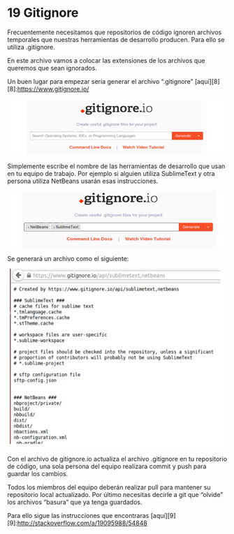 # 19 Gitignore

Frecuentemente necesitamos que repositorios de código ignoren archivos temporales que nuestras herramientas de desarrollo producen. Para ello se utiliza .gitignore.

En este archivo vamos a colocar las extensiones de los archivos que queremos que sean ignorados.

Un buen lugar para empezar sería generar el archivo “.gitignore” [aquí][8]
[8]:https://www.gitignore.io/

![Página de gitignore](images/gitignore.png) 

Simplemente escribe el nombre de las herramientas de desarrollo que usan en tu equipo de trabajo. Por ejemplo si alguien utiliza SublimeText y otra persona utiliza NetBeans usarán esas instrucciones.

![Agregacion de programas que utiliza cada desarrollador](images/agregarprogramas.png)

Se generará un archivo como el siguiente:

![Archivo que genera Gitignore](images/archivodegitignore.png)

Con el archivo de gitignore.io actualiza el archivo .gitignore en tu repositorio de código, una sola persona del equipo realizara commit y push para guardar los cambios. 

Todos los miembros del equipo deberán realizar pull para mantener su repositorio local actualizado.
Por último necesitas decirle a git que “olvide” los archivos “basura” que ya tenga guardados.

Para ello sigue las instrucciones que encontraras [aquí][9]
[9]:http://stackoverflow.com/a/19095988/54848

